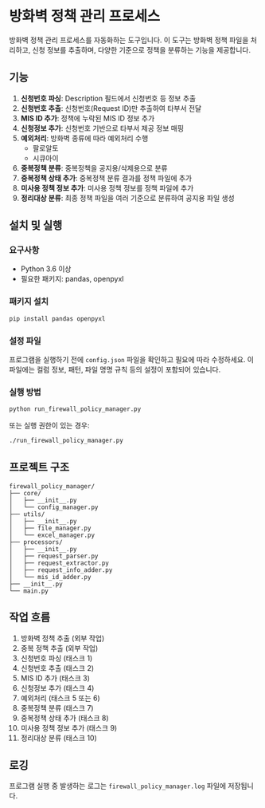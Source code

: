 # 방화벽 정책 관리 프로세스

방화벽 정책 관리 프로세스를 자동화하는 도구입니다. 이 도구는 방화벽 정책 파일을 처리하고, 신청 정보를 추출하며, 다양한 기준으로 정책을 분류하는 기능을 제공합니다.

## 기능

1. **신청번호 파싱**: Description 필드에서 신청번호 등 정보 추출
2. **신청번호 추출**: 신청번호(Request ID)만 추출하여 타부서 전달
3. **MIS ID 추가**: 정책에 누락된 MIS ID 정보 추가
4. **신청정보 추가**: 신청번호 기반으로 타부서 제공 정보 매핑
5. **예외처리**: 방화벽 종류에 따라 예외처리 수행
   - 팔로알토
   - 시큐아이
6. **중복정책 분류**: 중복정책을 공지용/삭제용으로 분류
7. **중복정책 상태 추가**: 중복정책 분류 결과를 정책 파일에 추가
8. **미사용 정책 정보 추가**: 미사용 정책 정보를 정책 파일에 추가
9. **정리대상 분류**: 최종 정책 파일을 여러 기준으로 분류하여 공지용 파일 생성

## 설치 및 실행

### 요구사항

- Python 3.6 이상
- 필요한 패키지: pandas, openpyxl

### 패키지 설치

```bash
pip install pandas openpyxl
```

### 설정 파일

프로그램을 실행하기 전에 `config.json` 파일을 확인하고 필요에 따라 수정하세요. 이 파일에는 컬럼 정보, 패턴, 파일 명명 규칙 등의 설정이 포함되어 있습니다.

### 실행 방법

```bash
python run_firewall_policy_manager.py
```

또는 실행 권한이 있는 경우:

```bash
./run_firewall_policy_manager.py
```

## 프로젝트 구조

```
firewall_policy_manager/
├── core/
│   ├── __init__.py
│   └── config_manager.py
├── utils/
│   ├── __init__.py
│   ├── file_manager.py
│   └── excel_manager.py
├── processors/
│   ├── __init__.py
│   ├── request_parser.py
│   ├── request_extractor.py
│   ├── request_info_adder.py
│   └── mis_id_adder.py
├── __init__.py
└── main.py
```

## 작업 흐름

1. 방화벽 정책 추출 (외부 작업)
2. 중복 정책 추출 (외부 작업)
3. 신청번호 파싱 (태스크 1)
4. 신청번호 추출 (태스크 2)
5. MIS ID 추가 (태스크 3)
6. 신청정보 추가 (태스크 4)
7. 예외처리 (태스크 5 또는 6)
8. 중복정책 분류 (태스크 7)
9. 중복정책 상태 추가 (태스크 8)
10. 미사용 정책 정보 추가 (태스크 9)
11. 정리대상 분류 (태스크 10)

## 로깅

프로그램 실행 중 발생하는 로그는 `firewall_policy_manager.log` 파일에 저장됩니다.